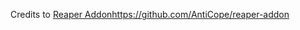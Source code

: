 Credits to [Reaper Addon](https://github.com/AntiCope/reaper-addon)https://github.com/AntiCope/reaper-addon
